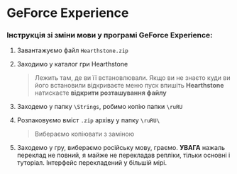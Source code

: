 # GeForce Experience
### Інструкція зі зміни мови у програмі GeForce Experience:<br/>
1. Завантажуємо файл `Hearthstone.zip`
1. Заходимо у каталог гри Hearthstone<br/>
   > Лежить там, де ви її встановлювали. Якщо ви не знаєто куди ви його встановили відкриваєте меню пуск впишіть __Hearthstone__ натискаєте __відкрити розташування файлу__

4. Заходемо у папку `\Strings`, робимо копію папки `\ruRU`

1. Розпаковуємо вміст `.zip` архіву у папку `\ruRU\`<br/>
   > Вибераємо копіювати з заміною

6. Заходемо у гру, вибераємо російську мову, граємо. __УВАГА__ нажаль переклад не повний, я майже не перекладав репліки, тільки основні і туторіал. Інтерфейс перекладений у більшій мірі.
